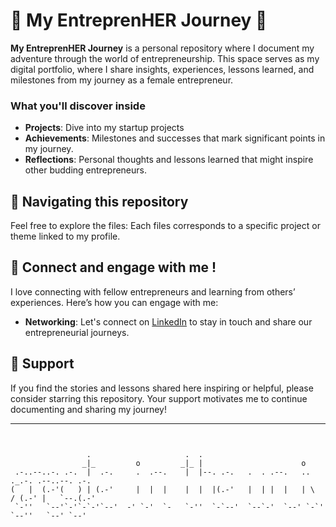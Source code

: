 # 🌸 My EntreprenHER Journey 🌸

**My EntreprenHER Journey** is a personal repository where I document my adventure through the world of entrepreneurship. This space serves as my digital portfolio, where I share insights, experiences, lessons learned, and milestones from my journey as a female entrepreneur.

### What you'll discover inside

- **Projects**: Dive into my startup projects
- **Achievements**: Milestones and successes that mark significant points in my journey.
- **Reflections**: Personal thoughts and lessons learned that might inspire other budding entrepreneurs.

## 🌈 Navigating this repository

Feel free to explore the files:
Each files corresponds to a specific project or theme linked to my profile.

## 💖 Connect and engage with me !

I love connecting with fellow entrepreneurs and learning from others’ experiences. Here’s how you can engage with me:

- **Networking**: Let's connect on [LinkedIn](https://www.linkedin.com/in/oaman/) to stay in touch and share our entrepreneurial journeys.

## 🌟 Support

If you find the stories and lessons shared here inspiring or helpful, please consider starring this repository. Your support motivates me to continue documenting and sharing my journey!

---

```
                                                                                          
                                                                                          
                 .                     .  .                                               
                _|_         o         _|_ |                      o                        
 .-..--..-. .-.  |  .-.     .  .--.    |  |--. .-.   .  . .--.   ..    ._.-. .--..--. .-. 
(   |  (.-'(   ) | (.-'     |  |  |    |  |  |(.-'   |  | |  |   | \  / (.-' |   `--.(.-' 
 `-''   `--'`-'`-`-'`--'  -' `-'  `-   `-''  `-`--'  `--`-'  `--' `-`'   `--''   `--' `--'
                                                                                          
```
                                                                                    